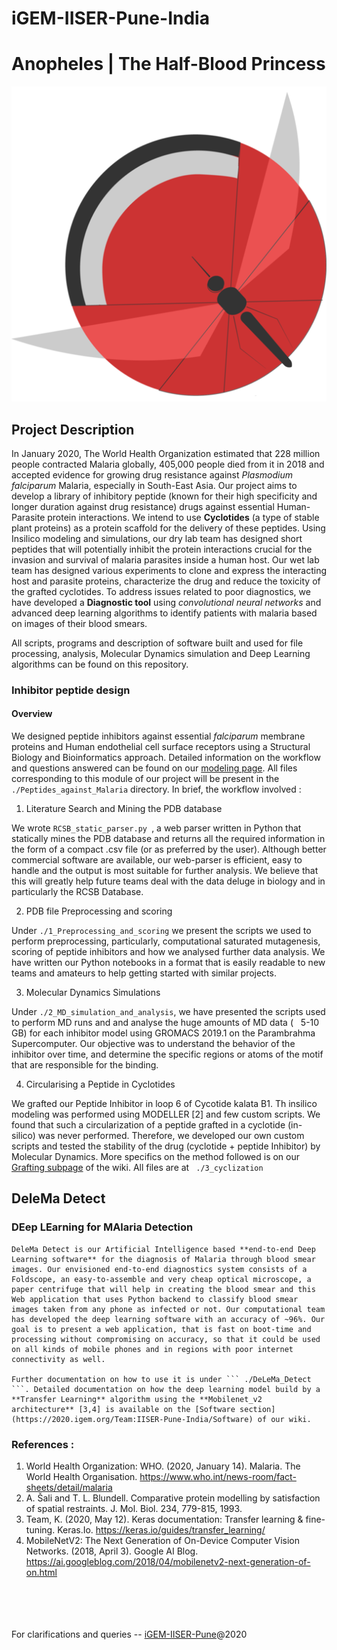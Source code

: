 # iGEM-IISER-Pune-India

# Anopheles | The Half-Blood Princess

![](./DeleMa_Detect/static/favicon/android-chrome-512x512.png)


## Project Description

In January 2020, The World Health Organization estimated that 228 million people contracted Malaria globally, 405,000 people died from it in 2018 and accepted evidence for growing drug resistance against *Plasmodium falciparum* Malaria, especially in South-East Asia. Our project aims to develop a library of inhibitory peptide (known for their high specificity and longer duration against drug resistance) drugs against essential Human-Parasite protein interactions. We intend to use **Cyclotides** (a type of stable plant proteins) as a protein scaffold for the delivery of these peptides. Using Insilico modeling and simulations, our dry lab team has designed short peptides that will potentially inhibit the protein interactions crucial for the invasion and survival of malaria parasites inside a human host. Our wet lab team has designed various experiments to clone and express the interacting host and parasite proteins, characterize the drug and reduce the toxicity of the grafted cyclotides. To address issues related to poor diagnostics, we have developed a **Diagnostic tool** using *convolutional neural networks* and advanced deep learning algorithms to identify patients with malaria based on images of their blood smears.

All scripts, programs and description of software built and used for file processing, analysis, Molecular Dynamics simulation and Deep Learning algorithms  can be found on this repository. 

### Inhibitor peptide design

#### Overview 

We designed peptide inhibitors against essential *falciparum* membrane proteins and Human endothelial cell surface receptors using a Structural Biology and Bioinformatics approach. Detailed information on the workflow and questions answered can be found on our [modeling page](https://2020.igem.org/Team:IISER-Pune-India/Overview). All files corresponding to this module of our project will be present in the ``` ./Peptides_against_Malaria``` directory. In brief, the workflow involved : 

1. Literature Search and Mining the PDB database 

  We wrote ``` RCSB_static_parser.py  ```, a web parser written in Python that statically mines the PDB database and returns all the required information in the form of a compact .csv file (or as preferred by the user). Although better commercial software are available, our web-parser is efficient, easy to handle and the output is most suitable for further analysis. We believe that this will greatly help future teams deal with the data deluge in biology and in particularly the RCSB Database. 
  
2. PDB file Preprocessing and scoring

 Under ``` ./1_Preprocessing_and_scoring ``` we present the scripts we used to perform preprocessing, particularly, computational saturated mutagenesis, scoring of peptide inhibitors and how we analysed further data analysis. We have written our Python notebooks in a format that is easily readable to new teams and amateurs to help getting started with similar projects. 
  
3. Molecular Dynamics Simulations

  Under ``` ./2_MD_simulation_and_analysis ```, we have presented the scripts used to perform MD runs and and analyse the huge amounts of MD data ( $~$ 5-10 GB) for each inhibitor model using GROMACS 2019.1 on the Parambrahma Supercomputer. Our objective was to understand the behavior of the inhibitor over time, and determine the specific regions or atoms of the motif that are responsible for the binding. 

4. Circularising a Peptide in Cyclotides

We grafted our Peptide Inhibitor in loop 6 of Cycotide kalata B1. Th insilico modeling was performed using MODELLER [2] and few custom scripts. We found that such a circularization of a peptide grafted in a cyclotide (in-silico) was never performed. Therefore, we developed our own custom scripts and tested the stability of the drug (cyclotide + peptide Inhibitor) by Molecular Dynamics. More specifics on the method followed is on our [Grafting subpage](https://2020.igem.org/Team:IISER-Pune-India/Model#5) of the wiki. All files are at ``` ./3_cyclization```



## DeleMa Detect

### DEep LEarning for MAlaria Detection

    DeleMa Detect is our Artificial Intelligence based **end-to-end Deep Learning software** for the diagnosis of Malaria through blood smear images. Our envisioned end-to-end diagnostics system consists of a Foldscope, an easy-to-assemble and very cheap optical microscope, a paper centrifuge that will help in creating the blood smear and this Web application that uses Python backend to classify blood smear images taken from any phone as infected or not. Our computational team has developed the deep learning software with an accuracy of ~96%. Our goal is to present a web application, that is fast on boot-time and processing without compromising on accuracy, so that it could be used on all kinds of mobile phones and in regions with poor internet connectivity as well.

    Further documentation on how to use it is under ``` ./DeLeMa_Detect ```. Detailed documentation on how the deep learning model build by a **Transfer Learning** algorithm using the **Mobilenet_v2 architecture** [3,4] is available on the [Software section](https://2020.igem.org/Team:IISER-Pune-India/Software) of our wiki. 


### References : 

1. World Health Organization: WHO. (2020, January 14). Malaria. The World Health Organisation. https://www.who.int/news-room/fact-sheets/detail/malaria
2. A. Šali and T. L. Blundell. Comparative protein modelling by satisfaction of spatial restraints. J. Mol. Biol. 234, 779-815, 1993. 
3. Team, K. (2020, May 12). Keras documentation: Transfer learning & fine-tuning. Keras.Io. https://keras.io/guides/transfer_learning/
4.  MobileNetV2: The Next Generation of On-Device Computer Vision Networks. (2018, April 3). Google AI Blog. https://ai.googleblog.com/2018/04/mobilenetv2-next-generation-of-on.html


<br><br>
<br><br>
For clarifications and queries -- [iGEM-IISER-Pune](mailto:igem@sac.iiserpune.ac.in?subject=[igem20_github])@2020
